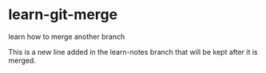 # learn-git-merge
learn how to merge another branch 

This is a new line added in the learn-notes branch that will be kept after it is merged.